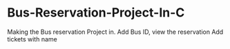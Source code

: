 # Bus-Reservation-Project-In-C
Making the Bus reservation Project in. Add Bus ID, view the reservation Add tickets with name  
